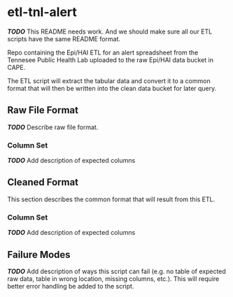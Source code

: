 # etl-tnl-alert

**_TODO_** This README needs work. And we should make sure all our ETL scripts
have the same README format.

Repo containing the Epi/HAI ETL for an alert spreadsheet from the Tennesee
Public Health Lab uploaded to the raw Epi/HAI data bucket in CAPE.

The ETL script will extract the tabular data and convert it to a common format
that will then be written into the clean data bucket for later query.

## Raw File Format

**_TODO_** Describe raw file format.

### Column Set

**_TODO_** Add description of expected columns

## Cleaned Format

This section describes the common format that will result from this ETL.

### Column Set

**_TODO_** Add description of expected columns

## Failure Modes

**_TODO_** Add description of ways this script can fail (e.g. no table of
expected raw data, table in wrong location, missing columns, etc.). This will
require better error handling be added to the script.
